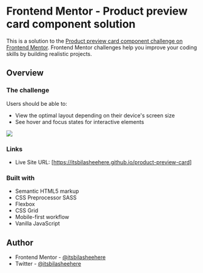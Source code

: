 # Frontend Mentor - Product preview card component solution

This is a solution to the [Product preview card component challenge on Frontend Mentor](https://www.frontendmentor.io/challenges/product-preview-card-component-GO7UmttRfa). Frontend Mentor challenges help you improve your coding skills by building realistic projects.

## Overview

### The challenge

Users should be able to:

- View the optimal layout depending on their device's screen size
- See hover and focus states for interactive elements

![](https://res.cloudinary.com/drcwups2n/image/upload/v1732185970/product-preview_bojhdc.jpg)

### Links

- Live Site URL: [https://itsbilasheehere.github.io/product-preview-card]

### Built with

- Semantic HTML5 markup
- CSS Preprocessor SASS
- Flexbox
- CSS Grid
- Mobile-first workflow
- Vanilla JavaScript

## Author

- Frontend Mentor - [@itsbilasheehere](https://www.frontendmentor.io/profile/itsbilasheehere)
- Twitter - [@itsbilasheehere](https://www.twitter.com/itsbilasheehere)
